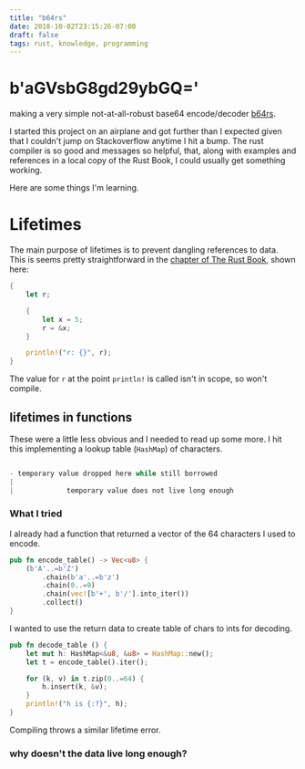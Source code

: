 ```yaml
---
title: "b64rs"
date: 2018-10-02T23:15:26-07:00
draft: false
tags: rust, knowledge, programming
---
```


# b'aGVsbG8gd29ybGQ='
making a very simple not-at-all-robust base64 encode/decoder
[b64rs](https://github.com/jafow/b64rs).

I started this project on an airplane and got further than I expected given that I couldn't jump on Stackoverflow anytime I hit a bump. 
The rust compiler is so good and messages so helpful, that, along with examples
and references in a local copy of the Rust Book, I could usually get something
working. 

Here are some things I'm learning.

# Lifetimes
The main purpose of lifetimes is to prevent dangling references to data.
This is seems pretty straightforward in the [chapter of The Rust
Book](https://doc.rust-lang.org/book/second-edition/ch10-03-lifetime-syntax.html#preventing-dangling-references-with-lifetimes),
shown here:
```rust
{
    let r;

    {
        let x = 5;
        r = &x;
    }

    println!("r: {}", r);
}
```

The value for `r` at the point `println!` is called isn't in scope, so won't
compile. 

## lifetimes in functions 
These were a little less obvious and I needed to read up some more. 
I hit this implementing a lookup table (`HashMap`) of characters.

```rust

- temporary value dropped here while still borrowed
|
|             temporary value does not live long enough

```

### What I tried
I already had a function that returned a vector of the 64 characters I used to
encode.

```rust
pub fn encode_table() -> Vec<u8> {
    (b'A'..=b'Z')
        .chain(b'a'..=b'z')
        .chain(0..=9)
        .chain(vec![b'+', b'/'].into_iter())
        .collect()
}
```

I wanted to use the return data to create table of chars to ints for decoding.
```rust
pub fn decode_table () {
    let mut h: HashMap<&u8, &u8> = HashMap::new();
    let t = encode_table().iter();

    for (k, v) in t.zip(0..=64) {
        h.insert(k, &v);
    }
    println!("h is {:?}", h);
}
```

Compiling throws a similar lifetime error.

### why doesn't the data live long enough?
